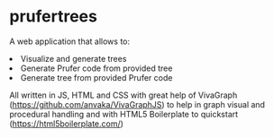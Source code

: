 # prufertrees

A web application that allows to:
<li>Visualize and generate trees</li>
<li>Generate Prufer code from provided tree</li>
<li>Generate tree from provided Prufer code</li>

All written in JS, HTML and CSS with great help of VivaGraph (https://github.com/anvaka/VivaGraphJS) to help in graph visual and procedural handling and with HTML5 Boilerplate to quickstart (https://html5boilerplate.com/)
